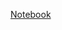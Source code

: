 [Notebook](https://nbviewer.jupyter.org/github/saketkc/hatex/blob/master/2018_Fall/EE-546/HW04/HW04-aca5.ipynb)
